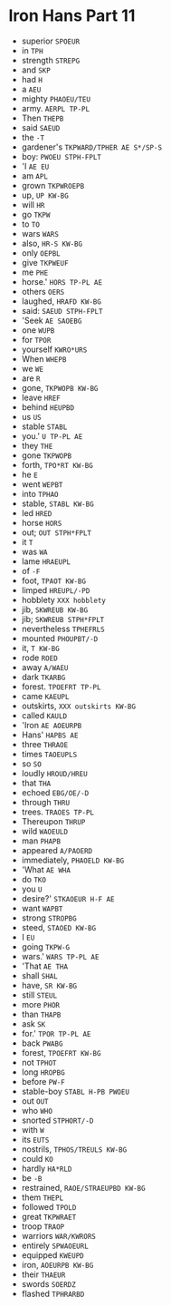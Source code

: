 # Iron Hans Part 11

* superior `SPOEUR`
* in `TPH`
* strength `STREPG`
* and `SKP`
* had `H`
* a `AEU`
* mighty `PHAOEU/TEU`
* army. `AERPL TP-PL`
* Then `THEPB`
* said `SAEUD`
* the `-T`
* gardener's `TKPWARD/TPHER AE S*/SP-S`
* boy: `PWOEU STPH-FPLT`
* 'I `AE EU`
* am `APL`
* grown `TKPWROEPB`
* up, `UP KW-BG`
* will `HR`
* go `TKPW`
* to `TO`
* wars `WARS`
* also, `HR-S KW-BG`
* only `OEPBL`
* give `TKPWEUF`
* me `PHE`
* horse.' `HORS TP-PL AE`
* others `OERS`
* laughed, `HRAFD KW-BG`
* said: `SAEUD STPH-FPLT`
* 'Seek `AE SAOEBG`
* one `WUPB`
* for `TPOR`
* yourself `KWRO*URS`
* When `WHEPB`
* we `WE`
* are `R`
* gone, `TKPWOPB KW-BG`
* leave `HREF`
* behind `HEUPBD`
* us `US`
* stable `STABL`
* you.' `U TP-PL AE`
* they `THE`
* gone `TKPWOPB`
* forth, `TPO*RT KW-BG`
* he `E`
* went `WEPBT`
* into `TPHAO`
* stable, `STABL KW-BG`
* led `HRED`
* horse `HORS`
* out; `OUT STPH*FPLT`
* it `T`
* was `WA`
* lame `HRAEUPL`
* of `-F`
* foot, `TPAOT KW-BG`
* limped `HREUPL/-PD`
* hobblety `XXX hobblety`
* jib, `SKWREUB KW-BG`
* jib; `SKWREUB STPH*FPLT`
* nevertheless `TPHEFRLS`
* mounted `PHOUPBT/-D`
* it, `T KW-BG`
* rode `ROED`
* away `A/WAEU`
* dark `TKARBG`
* forest. `TPOEFRT TP-PL`
* came `KAEUPL`
* outskirts, `XXX outskirts KW-BG`
* called `KAULD`
* 'Iron `AE AOEURPB`
* Hans' `HAPBS AE`
* three `THRAOE`
* times `TAOEUPLS`
* so `SO`
* loudly `HROUD/HREU`
* that `THA`
* echoed `EBG/OE/-D`
* through `THRU`
* trees. `TRAOES TP-PL`
* Thereupon `THRUP`
* wild `WAOEULD`
* man `PHAPB`
* appeared `A/PAOERD`
* immediately, `PHAOELD KW-BG`
* 'What `AE WHA`
* do `TKO`
* you `U`
* desire?' `STKAOEUR H-F AE`
* want `WAPBT`
* strong `STROPBG`
* steed, `STAOED KW-BG`
* I `EU`
* going `TKPW-G`
* wars.' `WARS TP-PL AE`
* 'That `AE THA`
* shall `SHAL`
* have, `SR KW-BG`
* still `STEUL`
* more `PHOR`
* than `THAPB`
* ask `SK`
* for.' `TPOR TP-PL AE`
* back `PWABG`
* forest, `TPOEFRT KW-BG`
* not `TPHOT`
* long `HROPBG`
* before `PW-F`
* stable-boy `STABL H-PB PWOEU`
* out `OUT`
* who `WHO`
* snorted `STPHORT/-D`
* with `W`
* its `EUTS`
* nostrils, `TPHOS/TREULS KW-BG`
* could `KO`
* hardly `HA*RLD`
* be `-B`
* restrained, `RAOE/STRAEUPBD KW-BG`
* them `THEPL`
* followed `TPOLD`
* great `TKPWRAET`
* troop `TRAOP`
* warriors `WAR/KWRORS`
* entirely `SPWAOEURL`
* equipped `KWEUPD`
* iron, `AOEURPB KW-BG`
* their `THAEUR`
* swords `SOERDZ`
* flashed `TPHRARBD`

